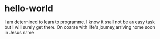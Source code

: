 # hello-world
I am determined to learn to programme. I know it shall not be an easy task but I will surely get there.
On coarse with life's journey,arriving home soon in Jesus name
